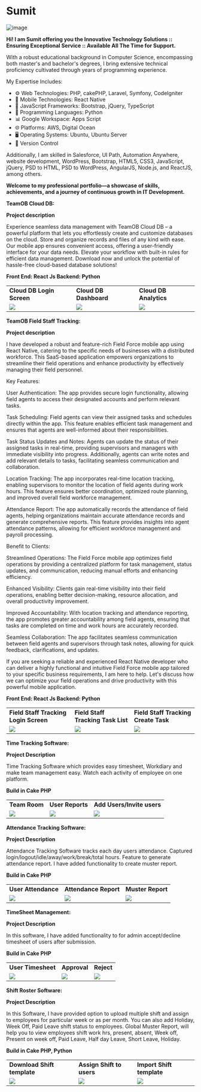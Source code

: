 # Sumit
![image](https://github.com/srsinfosystems/Sumit/assets/7068992/48465226-d722-469c-b04f-6670e288e510)

<b>Hi!  I am Sumit offering you the Innovative Technology Solutions :: Ensuring Exceptional Service :: Available All The Time for Support.</b>

With a robust educational background in Computer Science, encompassing both master's and bachelor's degrees, I bring extensive technical proficiency cultivated through years of programming experience.

My Expertise Includes:

- ⚙️ Web Technologies: PHP, cakePHP, Laravel, Symfony, CodeIgniter
- 📱  Mobile Technologies: React Native
- 📜 JavaScript Frameworks: Bootstrap, jQuery, TypeScript
- 🐍 Programming Languages: Python
- 📊 Google Workspace: Apps Script
- 🌐 Platforms: AWS, Digital Ocean
- 🖥️ Operating Systems: Ubuntu, Ubuntu Server
- 🔄 Version Control

Additionally, I am skilled in Salesforce, UI Path, Automation Anywhere, website development, WordPress, Bootstrap, HTML5, CSS3, JavaScript, jQuery, PSD to HTML, PSD to WordPress, AngularJS, Node.js, and ReactJS, among others.


<b>Welcome to my professional portfolio—a showcase of skills, achievements, and a journey of continuous growth in IT Development.</b>

<strong>TeamOB Cloud DB: </strong>

<b>Project description</b>

Experience seamless data management with TeamOB Cloud DB – a powerful platform that lets you effortlessly create and customize databases on the cloud. Store and organize records and files of any kind with ease. Our mobile app ensures convenient access, offering a user-friendly interface for your data needs. Elevate your workflow with built-in rules for efficient data management. Download now and unlock the potential of hassle-free cloud-based database solutions! 

<b>Front End: React Js  Backend: Python</b>

<table>
  <tr>
    <td><b>Cloud DB Login Screen</b></td>
     <td><b>Cloud DB Dashboard</b></td>
     <td><b>Cloud DB Analytics</b></td>

  </tr>
  <tr>
    <td><img src="https://github.com/srsinfosystems/Sumit/assets/7068992/2f7c71a5-3067-4fc5-b4fd-de79c6ac2d6d"></td>
    <td><img src="https://github.com/srsinfosystems/Sumit/assets/7068992/1db1115f-d92d-4408-9137-18b2b84aeec2"></td>
    <td><img src="https://github.com/srsinfosystems/Sumit/assets/7068992/dab942ea-25ff-48d0-bdbe-9dab0fbf4d0f"></td>
  
  </tr>
 </table>
 

<strong>TeamOB Field Staff Tracking: </strong>

<b>Project description</b>

I have developed a robust and feature-rich Field Force mobile app using React Native, catering to the specific needs of businesses with a distributed workforce. This SaaS-based application empowers organizations to streamline their field operations and enhance productivity by effectively managing their field personnel.

Key Features:

User Authentication: The app provides secure login functionality, allowing field agents to access their designated accounts and perform relevant tasks.

Task Scheduling: Field agents can view their assigned tasks and schedules directly within the app. This feature enables efficient task management and ensures that agents are well-informed about their responsibilities.

Task Status Updates and Notes: Agents can update the status of their assigned tasks in real-time, providing supervisors and managers with immediate visibility into progress. Additionally, agents can write notes and add relevant details to tasks, facilitating seamless communication and collaboration.

Location Tracking: The app incorporates real-time location tracking, enabling supervisors to monitor the location of field agents during work hours. This feature ensures better coordination, optimized route planning, and improved overall field workforce management.

Attendance Report: The app automatically records the attendance of field agents, helping organizations maintain accurate attendance records and generate comprehensive reports. This feature provides insights into agent attendance patterns, allowing for efficient workforce management and payroll processing.

Benefit to Clients:

Streamlined Operations: The Field Force mobile app optimizes field operations by providing a centralized platform for task management, status updates, and communication, reducing manual efforts and enhancing efficiency.

Enhanced Visibility: Clients gain real-time visibility into their field operations, enabling better decision-making, resource allocation, and overall productivity improvement.

Improved Accountability: With location tracking and attendance reporting, the app promotes greater accountability among field agents, ensuring that tasks are completed on time and work hours are accurately recorded.

Seamless Collaboration: The app facilitates seamless communication between field agents and supervisors through task notes, allowing for quick feedback, clarifications, and updates.

If you are seeking a reliable and experienced React Native developer who can deliver a highly functional and intuitive Field Force mobile app tailored to your specific business requirements, I am here to help. Let's discuss how we can optimize your field operations and drive productivity with this powerful mobile application.

<b>Front End: React Js  Backend: Python</b>

<table>
  <tr>
    <td><b>Field Staff Tracking Login Screen</b></td>
     <td><b>Field Staff Tracking Task List</b></td>
     <td><b>Field Staff Tracking Create Task</b></td>
 
  </tr>
  <tr>
    <td><img src="https://github.com/srsinfosystems/Sumit/assets/7068992/f7276142-dda4-49c2-9e1d-4cdf4f925da3"></td>
    <td><img src="https://github.com/srsinfosystems/Sumit/assets/7068992/b795107f-1a2f-4e74-a703-523d92ad651c"></td>
    <td><img src="https://github.com/srsinfosystems/Sumit/assets/7068992/0a2ad934-65e3-4a13-90f0-a0bf22c1307b"></td>
  
  </tr>
 </table>
 

<b>Time Tracking Software:</b>

<b>Project Description</b>

Time Tracking Software which provides easy timesheet, Workdiary and make team management easy. Watch each activity of employee on one platform.

<b>Build in Cake PHP</b>

<table>
  <tr>
    <td><b>Team Room</b></td>
     <td><b>User Reports</b></td>
     <td><b>Add Users/Invite users </b></td>
 
  </tr>
  <tr>
    <td><img src="https://github.com/srsinfosystems/Sumit/assets/7068992/644cf91a-7fae-4984-9dc4-43763c492891"></td>
    <td><img src="https://github.com/srsinfosystems/Sumit/assets/7068992/fd89728e-7443-4fbe-81a5-6b62a6eb62a4"></td>
    <td><img src="https://github.com/srsinfosystems/Sumit/assets/7068992/9efdf6e2-cf72-4f3a-8b70-bc526c7309cf"></td>
  
  </tr>
 </table>


 <b>Attendance Tracking Software:</b>
 
<b>Project Description</b>

Attendance Tracking Software tracks each day users attendance. Captured login/logout/idle/away/work/break/total hours. Feature to generate attendance report. I have added functionality to create muster report.

<b>Build in Cake PHP</b>

<table>
  <tr>
    <td><b>User Attendance</b></td>
     <td><b>Attendance Report</b></td>
     <td><b>Muster Report</b></td>
 
  </tr>
  <tr>
    <td><img src="https://github.com/srsinfosystems/Sumit/assets/7068992/5fa79c3a-a81b-4af4-8397-368efbf12b9c"></td>
    <td><img src="https://github.com/srsinfosystems/Sumit/assets/7068992/f7b182f1-57b0-4f58-afb5-a00578354e26"></td>
    <td><img src="https://github.com/srsinfosystems/Sumit/assets/7068992/0569b607-a5ff-43ab-91b4-c717a7d1793f"></td>
  
  </tr>
 </table>


 <b>TimeSheet Management:</b>
 
<b>Project Description</b>

In this software, I have added functionality to for admin accept/decline timesheet of users after submission.

<b>Build in Cake PHP</b>

<table>
  <tr>
    <td><b>User Timesheet</b></td>
     <td><b>Approval</b></td>
     <td><b>Reject</b></td>
 
  </tr>
  <tr>
    <td><img src="https://github.com/srsinfosystems/Sumit/assets/7068992/061ad9cd-0094-4321-ad49-0dfe0bccea00"></td>
    <td><img src="https://github.com/srsinfosystems/Sumit/assets/7068992/74ef286f-7e51-4f1d-a14b-2063a0aef955"></td>
    <td><img src="https://github.com/srsinfosystems/Sumit/assets/7068992/7cc54310-5ab0-4aa4-989a-94de8fd32a6c"></td>
  
  </tr>
 </table>

 <b>Shift Roster Software:</b>
 
<b>Project Description</b>

In this Software, I have provided option to upload multiple shift and assign to employees for particular week or as per month. You can also add Holiday, Week Off, Paid Leave shift status to employees. Global Muster Report, will help you to view employees shift work hrs, present, absent, Week off, Present on week off, Paid Leave, Half day Leave, Short Leave, Holiday.

<b>Build in Cake PHP, Python</b>

<table>
  <tr>
    <td><b>Download Shift template</b></td>
     <td><b>Assign Shift to users</b></td>
     <td><b>Import Shift template</b></td>
 
  </tr>
  <tr>
    <td><img src="https://github.com/srsinfosystems/Sumit/assets/7068992/acee6ec8-a86f-4f6d-99aa-d15a3b9d9e71"></td>
    <td><img src="https://github.com/srsinfosystems/Sumit/assets/7068992/571a5116-7817-4632-9328-26b780cabddb"></td>
    <td><img src="https://github.com/srsinfosystems/Sumit/assets/7068992/f0daf5a5-0916-4367-9174-e770e0e38782"></td>
  
  </tr>
 </table>


